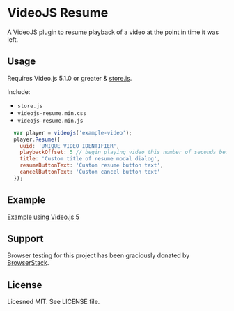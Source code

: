 # VideoJS Resume

A VideoJS plugin to resume playback of a video at the point in time it was left.

## Usage

Requires Video.js 5.1.0 or greater &amp; [store.js](https://github.com/marcuswestin/store.js/).

Include:
* `store.js`
* `videojs-resume.min.css`
* `videojs-resume.min.js`

```js
  var player = videojs('example-video');
  player.Resume({
    uuid: 'UNIQUE_VIDEO_IDENTIFIER',
    playbackOffset: 5 // begin playing video this number of seconds before it otherwise would.
    title: 'Custom title of resume modal dialog',
    resumeButtonText: 'Custom resume button text',
    cancelButtonText: 'Custom cancel button text'
  });
```

## Example

[Example using Video.js 5](https://sprice.github.io/videojs-resume/)

## Support

Browser testing for this project has been graciously donated by [BrowserStack](https://www.browserstack.com).

## License

Licesned MIT. See LICENSE file.
